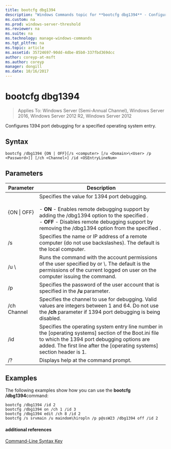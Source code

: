 ```yaml
---
title: bootcfg dbg1394
description: "Windows Commands topic for **bootcfg dbg1394** - Configures 1394 port debugging for a specified operating system entry"
ms.custom: na
ms.prod: windows-server-threshold
ms.reviewer: na
ms.suite: na
ms.technology: manage-windows-commands
ms.tgt_pltfrm: na
ms.topic: article
ms.assetid: 35724697-90dd-4dbe-85b0-337fbd369dcc
author: coreyp-at-msft
ms.author: coreyp
manager: dongill
ms.date: 10/16/2017
---
```

# bootcfg dbg1394

>Applies To: Windows Server (Semi-Annual Channel), Windows Server 2016, Windows Server 2012 R2, Windows Server 2012

Configures 1394 port debugging for a specified operating system entry.

## Syntax
```
bootcfg /dbg1394 {ON | OFF}[/s <computer> [/u <Domain>\<User> /p <Password>]] [/ch <Channel>] /id <OSEntryLineNum>
```
## Parameters

|      Parameter       |                                                                                                                                           Description                                                                                                                                            |
|----------------------|--------------------------------------------------------------------------------------------------------------------------------------------------------------------------------------------------------------------------------------------------------------------------------------------------|
|   {ON &#124; OFF}    | Specifies the value for 1394 port debugging.<br /><br />-   **ON** - Enables remote debugging support by adding the /dbg1394 option to the specified <OSEntryLineNum>.<br />-   **OFF** - Disables remote debugging support by removing the /dbg1394 option from the specified <OSEntryLineNum>. |
|    /s <computer>     |                                                                                        Specifies the name or IP address of a remote computer (do not use backslashes). The default is the local computer.                                                                                        |
| /u <Domain>\\<User>  |                                               Runs the command with the account permissions of the user specified by <User> or <Domain>\\<User>. The default is the permissions of the current logged on user on the computer issuing the command.                                               |
|    /p <Password>     |                                                                                                      Specifies the password of the user account that is specified in the **/u** parameter.                                                                                                       |
|     /ch Channel      |                                                           Specifies the channel to use for debugging. Valid values are integers between 1 and 64. Do not use the **/ch** <Channel> parameter if 1394 port debugging is being disabled.                                                           |
| /id <OSEntryLineNum> |                                  Specifies the operating system entry line number in the [operating systems] section of the Boot.ini file to which the 1394 port debugging options are added. The first line after the [operating systems] section header is 1.                                  |
|          /?          |                                                                                                                               Displays help at the command prompt.                                                                                                                               |

## <a name="BKMK_examples"></a>Examples
The following examples show how you can use the **bootcfg /dbg1394**command:
```
bootcfg /dbg1394 /id 2 
bootcfg /dbg1394 on /ch 1 /id 3 
bootcfg /dbg1394 edit /ch 8 /id 2 
bootcfg /s srvmain /u maindom\hiropln /p p@ssW23 /dbg1394 off /id 2
```
#### additional references
[Command-Line Syntax Key](command-line-syntax-key.md)
